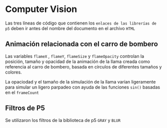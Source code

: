 # Computer Vision

Las tres líneas de código que contienen los `enlaces de las librerías de p5` deben ir antes del nombre del documento en el archivo `HTML`

## Animación relacionada con el carro de bombero

Las variables `flameX` , `flameY`, `flameSize` y `flameOpacity` controlan la posición, tamaño y opacidad de la animación de la llama creada como referencia al carro de bombero, basada en círculos de diferentes tamaños y colores.

La opaciodad y el tamaño de la simulación de la llama varían ligeramente para simular un ligero parpadeo con ayuda de las funciones `sin()` basadas en el `frameCount`

## Filtros de P5

Se utilizaron los filtros de la biblioteca de p5 `GRAY` y `BLUR`
